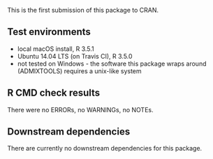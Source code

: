 This is the first submission of this package to CRAN.

## Test environments

* local macOS install, R 3.5.1
* Ubuntu 14.04 LTS (on Travis CI), R 3.5.0
* not tested on Windows - the software this package wraps around
  (ADMIXTOOLS) requires a unix-like system

## R CMD check results

There were no ERRORs, no WARNINGs, no NOTEs.

## Downstream dependencies

There are currently no downstream dependencies for this package.


